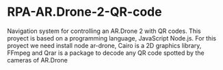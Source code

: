 # RPA-AR.Drone-2-QR-code
Navigation system for controlling an AR.Drone 2 with QR codes.
This proyect is based on a programming language, JavaScript Node.js. 
For this proyect we need install node ar-drone, Cairo is a 2D graphics library, FFmpeg and Qrar is a package to decode any QR code spotted by the cameras of AR.Drone 
